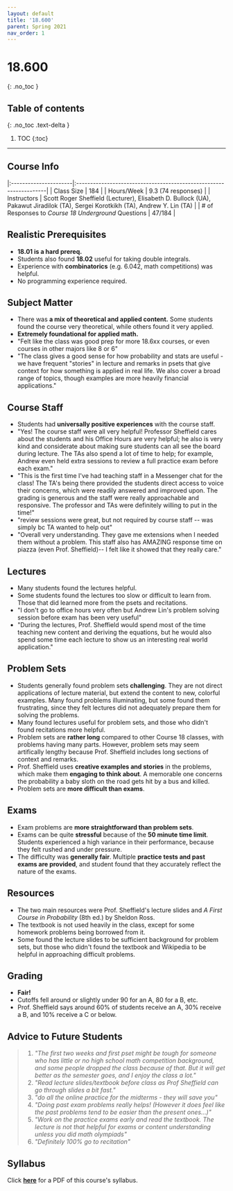 ```yaml
---
layout: default
title: '18.600'
parent: Spring 2021
nav_order: 1
---
```


# 18.600
{: .no_toc }

## Table of contents
{: .no_toc .text-delta }

1. TOC
{:toc}

---

## Course Info

|:----------------------|:-------------------------------------------------------------------|
| Class Size            | 184                                                                 |
| Hours/Week            | 9.3 (74 responses)                                                 | 
| Instructors           | Scott Roger Sheffield (Lecturer), Elisabeth D. Bullock (UA), Pakawut Jiradilok (TA), Sergei Korotkikh (TA), Andrew Y. Lin (TA)   |
| # of Responses to *Course 18 Underground* Questions  | 47/184 |

## Realistic Prerequisites
* **18.01 is a hard prereq.**
* Students also found **18.02** useful for taking double integrals.
* Experience with **combinatorics** (e.g. 6.042, math competitions) was helpful.
* No programming experience required.

## Subject Matter
* There was **a mix of theoretical and applied content.** Some students found the course very theoretical, while others found it very applied.
* **Extremely foundational for applied math.**
* "Felt like the class was good prep for more 18.6xx courses, or even courses in other majors like 8 or 6"
* "The class gives a good sense for how probability and stats are useful - we have frequent "stories" in lecture and remarks in psets that give context for how something is applied in real life. We also cover a broad range of topics, though examples are more heavily financial applications."

## Course Staff
* Students had **universally positive experiences** with the course staff.
* "Yes! The course staff were all very helpful! Professor Sheffield cares about the students and his Office Hours are very helpful; he also is very kind and considerate about making sure students can all see the board during lecture. The TAs also spend a lot of time to help; for example, Andrew even held extra sessions to review a full practice exam before each exam."
* "This is the first time I've had teaching staff in a Messenger chat for the class! The TA's being there provided the students direct access to voice their concerns, which were readily answered and improved upon. The grading is generous and the staff were really approachable and responsive. The professor and TAs were definitely willing to put in the time!"
* "review sessions were great, but not required by course staff -- was simply bc TA wanted to help out"
* "Overall very understanding. They gave me extensions when I needed them without a problem. This staff also has AMAZING response time on piazza (even Prof. Sheffield)-- I felt like it showed that they really care."

## Lectures
* Many students found the lectures helpful.
* Some students found the lectures too slow or difficult to learn from. Those that did learned more from the psets and recitations.
* "I don't go to office hours very often but Andrew Lin's problem solving session before exam has been very useful"
* "During the lectures, Prof. Sheffield would spend most of the time teaching new content and deriving the equations, but he would also spend some time each lecture to show us an interesting real world application."

## Problem Sets
* Students generally found problem sets **challenging**. They are not direct applications of lecture material, but extend the content to new, colorful examples. Many found problems illuminating, but some found them frustrating, since they felt lectures did not adequately prepare them for solving the problems.
* Many found lectures useful for problem sets, and those who didn't found recitations more helpful.
* Problem sets are **rather long** compared to other Course 18 classes, with problems having many parts. However, problem sets may seem artifically lengthy because Prof. Sheffield includes long sections of context and remarks.
* Prof. Sheffield uses **creative examples and stories** in the problems, which make them **engaging to think about**. A memorable one concerns the probability a baby sloth on the road gets hit by a bus and killed.
* Problem sets are **more difficult than exams**.

## Exams
* Exam problems are **more straightforward than problem sets**.
* Exams can be quite **stressful** because of the **50 minute time limit**. Students experienced a high variance in their performance, because they felt rushed and under pressure.
* The difficulty was **generally fair**. Multiple **practice tests and past exams are provided**, and student found that they accurately reflect the nature of the exams.

## Resources
* The two main resources were Prof. Sheffield's lecture slides and _A First Course in Probability_ (8th ed.) by Sheldon Ross.
* The textbook is not used heavily in the class, except for some homework problems being borrowed from it.
* Some found the lecture slides to be sufficient background for problem sets, but those who didn't found the textbook and Wikipedia to be helpful in approaching difficult problems.

## Grading
* **Fair!**
* Cutoffs fell around or slightly under 90 for an A, 80 for a B, etc.
* Prof. Sheffield says around 60% of students receive an A, 30% receive a B, and 10% receive a C or below.

## Advice to Future Students
> 1. *"The first two weeks and first pset might be tough for someone who has little or no high school math competition background, and some people dropped the class because of that. But it will get better as the semester goes, and I enjoy the class a lot."*
> 2. *"Read lecture slides/textbook before class as Prof Sheffield can go through slides a bit fast."*
> 3. *"do all the online practice for the midterms - they will save you"*
> 4. *"Doing past exam problems really helps! (However it does feel like the past problems tend to be easier than the present ones...)"*
> 5. *"Work on the practice exams early and read the textbook. The lecture is not that helpful for exams or content understanding unless you did math olympiads"*
> 6. *"Definitely 100% go to recitation"*

## Syllabus
Click [**here**](/assets/files/600_Syllabus_Spring2021.html) for a PDF of this course's syllabus.